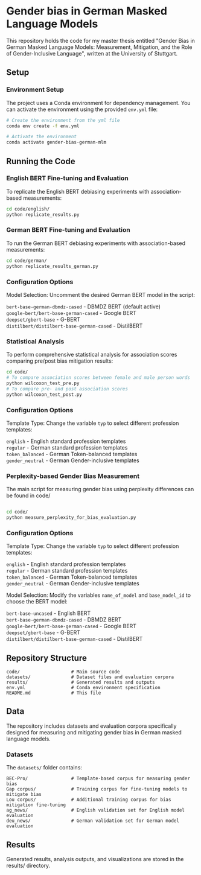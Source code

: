 # Gender bias in German Masked Language Models

This repository holds the code for my master thesis entitled "Gender Bias in German Masked Language Models: Measurement, Mitigation, and the Role of Gender-Inclusive Language", written at the University of Stuttgart.

## Setup

### Environment Setup

The project uses a Conda environment for dependency management. You can activate the environment using the provided `env.yml` file:

```bash
# Create the environment from the yml file
conda env create -f env.yml

# Activate the environment
conda activate gender-bias-german-mlm

```

## Running the Code

### English BERT Fine-tuning and Evaluation

To replicate the English BERT debiasing experiments with association-based measurements:

```bash
cd code/english/
python replicate_results.py
```

### German BERT Fine-tuning and Evaluation

To run the German BERT debiasing experiments with association-based measurements:

```bash
cd code/german/
python replicate_results_german.py
```

### Configuration Options

Model Selection: Uncomment the desired German BERT model in the script:

`bert-base-german-dbmdz-cased` - DBMDZ BERT (default active)  
`google-bert/bert-base-german-cased` - Google BERT  
`deepset/gbert-base` - G-BERT  
`distilbert/distilbert-base-german-cased` - DistilBERT



### Statistical Analysis

To perform comprehensive statistical analysis for association scores comparing pre/post bias mitigation results:

```bash
cd code/
# To compare association scores between female and male person words
python wilcoxon_test_pre.py
# To compare pre- and post association scores
python wilcoxon_test_post.py

```

### Configuration Options

Template Type: Change the variable `typ` to select different profession templates:

`english` - English standard profession templates  
`regular` - German standard profession templates  
`token_balanced` - German Token-balanced templates  
`gender_neutral` - German Gender-inclusive templates  

### Perplexity-based Gender Bias Measurement

The main script for measuring gender bias using perplexity differences can be found in code/

```bash

cd code/
python measure_perplexity_for_bias_evaluation.py

```

### Configuration Options

Template Type: Change the variable `typ` to select different profession templates:

`english` - English standard profession templates  
`regular` - German standard profession templates  
`token_balanced` - German Token-balanced templates  
`gender_neutral` - German Gender-inclusive templates  

Model Selection: Modify the variables `name_of_model` and `base_model_id` to choose the BERT model:

`bert-base-uncased` - English BERT  
`bert-base-german-dbmdz-cased` - DBMDZ BERT  
`google-bert/bert-base-german-cased` - Google BERT  
`deepset/gbert-base` - G-BERT  
`distilbert/distilbert-base-german-cased` - DistilBERT



## Repository Structure

```
code/                   # Main source code
datasets/               # Dataset files and evaluation corpora
results/                # Generated results and outputs
env.yml                 # Conda environment specification
README.md               # This file
```

## Data

The repository includes datasets and evaluation corpora specifically designed for measuring and mitigating gender bias in German masked language models.

### Datasets

The `datasets/` folder contains:

```
BEC-Pro/                # Template-based corpus for measuring gender bias
Gap corpus/             # Training corpus for fine-tuning models to mitigate bias
Lou corpus/             # Additional training corpus for bias mitigation fine-tuning
ag_news/                # English validation set for English model evaluation
deu_news/               # German validation set for German model evaluation
```

## Results

Generated results, analysis outputs, and visualizations are stored in the results/ directory.